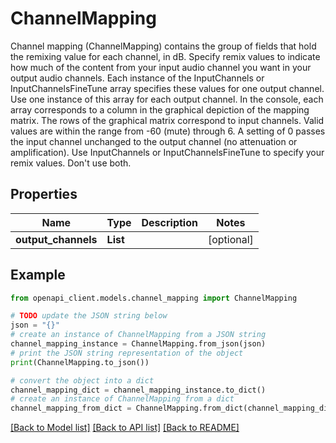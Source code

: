 # ChannelMapping

Channel mapping (ChannelMapping) contains the group of fields that hold the remixing value for each channel, in dB. Specify remix values to indicate how much of the content from your input audio channel you want in your output audio channels. Each instance of the InputChannels or InputChannelsFineTune array specifies these values for one output channel. Use one instance of this array for each output channel. In the console, each array corresponds to a column in the graphical depiction of the mapping matrix. The rows of the graphical matrix correspond to input channels. Valid values are within the range from -60 (mute) through 6. A setting of 0 passes the input channel unchanged to the output channel (no attenuation or amplification). Use InputChannels or InputChannelsFineTune to specify your remix values. Don't use both.

## Properties

Name | Type | Description | Notes
------------ | ------------- | ------------- | -------------
**output_channels** | **List** |  | [optional] 

## Example

```python
from openapi_client.models.channel_mapping import ChannelMapping

# TODO update the JSON string below
json = "{}"
# create an instance of ChannelMapping from a JSON string
channel_mapping_instance = ChannelMapping.from_json(json)
# print the JSON string representation of the object
print(ChannelMapping.to_json())

# convert the object into a dict
channel_mapping_dict = channel_mapping_instance.to_dict()
# create an instance of ChannelMapping from a dict
channel_mapping_from_dict = ChannelMapping.from_dict(channel_mapping_dict)
```
[[Back to Model list]](../README.md#documentation-for-models) [[Back to API list]](../README.md#documentation-for-api-endpoints) [[Back to README]](../README.md)


